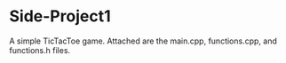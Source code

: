 # Side-Project1

A simple TicTacToe game. Attached are the main.cpp, functions.cpp, and functions.h files.
